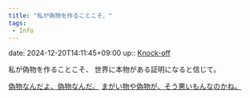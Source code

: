 ```yaml
---
title: "私が偽物を作ることこそ、"
tags:
 - Info
---
```


date: 2024-12-20T14:11:45+09:00
up:: [Knock-off](Knock-off.md)

私が偽物を作ることこそ、
世界に本物がある証明になると信じて。

[偽物なんだよ、偽物なんだ。](../Blogger/偽物なんだよ、偽物なんだ。.md)
[まがい物や偽物が、そう悪いもんなのかね。](../Blogger/まがい物や偽物が、そう悪いもんなのかね。.md)